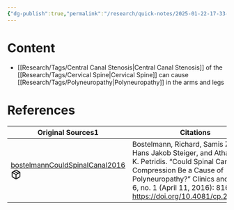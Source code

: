 ```yaml
---
{"dg-publish":true,"permalink":"/research/quick-notes/2025-01-22-17-33-26/","updated":"2025-01-30T16:51:14-05:00"}
---
```


# Content
- [[Research/Tags/Central Canal Stenosis\|Central Canal Stenosis]] of the [[Research/Tags/Cervical Spine\|Cervical Spine]] can cause [[Research/Tags/Polyneuropathy\|Polyneuropathy]] in the arms and legs
# References
<div><table class="dataview table-view-table"><thead class="table-view-thead"><tr class="table-view-tr-header"><th class="table-view-th"><span>Original Sources</span><span class="dataview small-text">1</span></th><th class="table-view-th"><span>Citations</span></th></tr></thead><tbody class="table-view-tbody"><tr><td><span><a data-tooltip-position="top" aria-label="Research/Evidence Sources/bostelmannCouldSpinalCanal2016.md" data-href="Research/Evidence Sources/bostelmannCouldSpinalCanal2016.md" href="Research/Evidence Sources/bostelmannCouldSpinalCanal2016.md" class="internal-link" target="_blank" rel="noopener nofollow" fileclass-name="Research Links">bostelmannCouldSpinalCanal2016</a><a class="metadata-menu fileclass-icon"><svg xmlns="http://www.w3.org/2000/svg" width="24" height="24" viewBox="0 0 24 24" fill="none" stroke="currentColor" stroke-width="2" stroke-linecap="round" stroke-linejoin="round" class="svg-icon lucide-package"><path d="m7.5 4.27 9 5.15"></path><path d="M21 8a2 2 0 0 0-1-1.73l-7-4a2 2 0 0 0-2 0l-7 4A2 2 0 0 0 3 8v8a2 2 0 0 0 1 1.73l7 4a2 2 0 0 0 2 0l7-4A2 2 0 0 0 21 16Z"></path><path d="m3.3 7 8.7 5 8.7-5"></path><path d="M12 22V12"></path></svg></a></span></td><td><span>Bostelmann, Richard, Samis Zella, Hans Jakob Steiger, and Athanasios K. Petridis. “Could Spinal Canal Compression Be a Cause of Polyneuropathy?” Clinics and Practice 6, no. 1 (April 11, 2016): 816. <a rel="noopener nofollow" class="external-link" href="https://doi.org/10.4081/cp.2016.816" target="_blank">https://doi.org/10.4081/cp.2016.816</a>.</span></td></tr></tbody></table></div>


